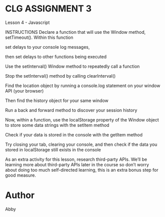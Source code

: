 # CLG ASSIGNMENT 3
Lesson 4 - Javascript

INSTRUCTIONS
Declare a function that will use the Window method, setTimeout(). Within this function

set delays to your console log messages,

then set delays to other functions being executed

Use the setInterval() Window method to repeatedly call a function

Stop the setInterval() method by calling clearInterval()

Find the location object by running a console.log statement on your window API (your browser)

Then find the history object for your same window

Run a back and forward method to discover your session history

Now, within a function, use the localStorage property of the Window object to store some data strings with the setItem method

Check if your data is stored in the console with the getItem method

Try closing your tab, clearing your console, and then check if the data you stored in localStorage still exists in the console

As an extra activity for this lesson, research third-party APIs. We’ll be learning more about third-party APIs later in the course so don’t worry about doing too much self-directed learning, this is an extra bonus step for good measure.
# Author
Abby

